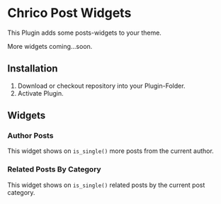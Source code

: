 # Chrico Post Widgets

This Plugin adds some posts-widgets to your theme.

More widgets coming...soon.

## Installation

1. Download or checkout repository into your Plugin-Folder.
2. Activate Plugin.

## Widgets

### Author Posts

This widget shows on `is_single()` more posts from the current author.

###  Related Posts By Category

This widget shows on `is_single()` related posts by the current post category.